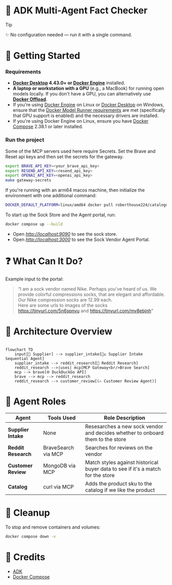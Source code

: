 # 🧠 ADK Multi-Agent Fact Checker

> [!Tip]
> ✨ No configuration needed — run it with a single command.

# 🚀 Getting Started

### Requirements

+ **[Docker Desktop] 4.43.0+ or [Docker Engine]** installed.
+ **A laptop or workstation with a GPU** (e.g., a MacBook) for running open models locally. If you
  don't have a GPU, you can alternatively use **[Docker Offload]**.
+ If you're using [Docker Engine] on Linux or [Docker Desktop] on Windows, ensure that the
  [Docker Model Runner requirements] are met (specifically that GPU
  support is enabled) and the necessary drivers are installed.
+ If you're using Docker Engine on Linux, ensure you have [Docker Compose] 2.38.1 or later installed.

### Run the project

Some of the MCP servers used here require Secrets. Set the Brave and Reset api keys and then set the secrets for the gateway.

```sh
export BRAVE_API_KEY=<your_brave_api_key>
export RESEND_API_KEY=<resend_api_key>
export OPENAI_API_KEY=<openai_api_key>
make gateway-secrets
```

If you're running with an arm64 macos machine, then initialize the environment with one additional command:

```sh
DOCKER_DEFAULT_PLATFORM=linux/amd64 docker pull roberthouse224/catalogue
```

To start up the Sock Store and the Agent portal, run:

```sh
docker compose up --build
```

+ Open [*http://localhost:9090*](http://localhost:9090) to see the sock store.
+ Open [*http://localhost:3000*](http://localhost:3000) to see the Sock Vendor Agent Portal.

# ❓ What Can It Do?

Example input to the portal:

> “I am a sock vendor named Nike. Perhaps you've heard of us. We provide colorful compressions socks,
> that are elegant and affordable.  Our Nike compression socks are 12.99 each.  
> Here are some urls to images of the socks <https://tinyurl.com/5n6spnvu> and
> <https://tinyurl.com/mv8ebjnh>"

# 🔧 Architecture Overview

```mermaid

flowchart TD
    input[📝 Supplier] --> supplier_intake[🧑‍⚖️ Supplier Intake Sequential Agent]
    supplier_intake --> reddit_research[🧠 Reddit Research]
    reddit_research -->|uses| mcp[MCP Gateway<br/>Brave Search]
    mcp --> brave[🌐 DuckDuckGo API]
    brave --> mcp --> reddit_research
    reddit_research --> customer_review[(✍️ Customer Review Agent)]
```

# 🤝 Agent Roles

| **Agent**   | **Tools Used**        | **Role Description**                                                         |
| ----------- | --------------------- | ---------------------------------------------------------------------------- |
| **Supplier Intake**  |  None                | Resesarches a new sock vendor and decides whether to onboard them to the store |
| **Reddit Research**  |  BraveSearch via MCP | Searches for reviews on the vendor                             |
| **Customer Review**  |  MongoDB via MCP     | Match styles against historical buyer data to see if it's a match for the store |
| **Catalog**          |  curl via MCP        | Adds the product sku to the catalog if we like the product |

# 🧹 Cleanup

To stop and remove containers and volumes:

```sh
docker compose down -v
```

# 📎 Credits

+ [ADK]
+ [Docker Compose]

[ADK]: https://google.github.io/adk-docs/
[Docker Compose]: https://github.com/docker/compose
[Docker Desktop]: https://www.docker.com/products/docker-desktop/
[Docker Engine]: https://docs.docker.com/engine/
[Docker Model Runner requirements]: https://docs.docker.com/ai/model-runner/
[Docker Offload]: https://www.docker.com/products/docker-offload/
